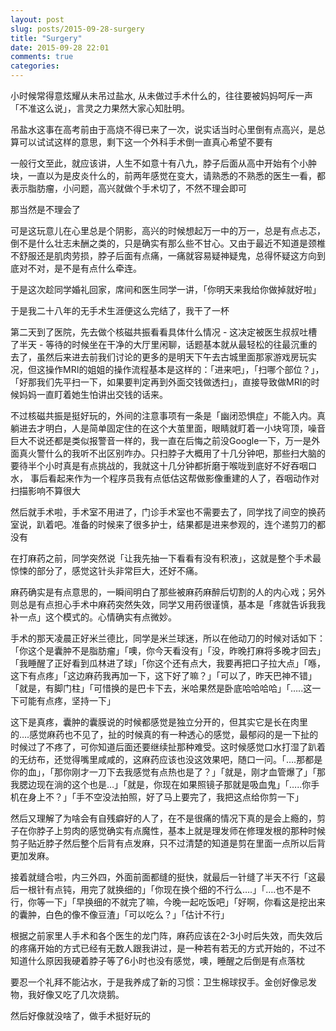 ```yaml
---
layout: post
slug: posts/2015-09-28-surgery
title: "Surgery"
date: 2015-09-28 22:01
comments: true
categories: 
---
```



小时候常得意炫耀从未吊过盐水, 从未做过手术什么的，往往要被妈妈呵斥一声「不准这么说」，言灵之力果然大家心知肚明。  


吊盐水这事在高考前由于高烧不得已来了一次，说实话当时心里倒有点高兴，是总算可以试试这样的意思，剩下这一个外科手术倒一直真心希望不要有


一般行文至此，就应该讲，人生不如意十有八九，脖子后面从高中开始有个小肿块，一直以为是皮炎什么的，前两年感觉在变大，请熟悉的不熟悉的医生一看，都表示脂肪瘤，小问题，高兴就做个手术切了，不然不理会即可

那当然是不理会了

可是这玩意儿在心里总是个阴影，高兴的时候想起万一中的万一，总是有点忐忑，倒不是什么壮志未酬之类的，只是确实有那么些不甘心。又由于最近不知道是颈椎不舒服还是肌肉劳损，脖子后面有点痛，一痛就容易疑神疑鬼，总得怀疑这方向到底对不对，是不是有点什么牵连。

于是这次趁同学婚礼回家，席间和医生同学一讲，「你明天来我给你做掉就好啦」

于是我二十八年的无手术生涯便这么完结了，我干了一杯

第二天到了医院，先去做个核磁共振看看具体什么情况 - 这决定被医生叔叔吐槽了半天 - 等待的时候坐在干净的大厅里闲聊，话题基本就从最轻松的往最沉重的去了，虽然后来进去前我们讨论的更多的是明天下午去古城里面那家游戏房玩实况，但这操作MRI的姐姐的操作流程基本是这样的：「进来吧」，「扫哪个部位？」，「好那我们先平扫一下，如果要判定再到外面交钱做透扫」，直接导致做MRI的时候妈妈一直盯着她生怕讲出交钱的话来。

不过核磁共振是挺好玩的，外间的注意事项有一条是「幽闭恐惧症」不能入内。真躺进去才明白，人是简单固定住的在这个大茧里面，眼睛就盯着一小块穹顶，噪音巨大不说还都是类似报警音一样的，我一直在后悔之前没Google一下，万一是外面真火警什么的我听不出区别咋办。只扫脖子大概用了十几分钟吧，那些扫大脑的要待半个小时真是有点挑战的，我就这十几分钟都折磨于喉咙到底好不好吞咽口水， 事后看起来作为一个程序员我有点低估这帮做影像重建的人了，吞咽动作对扫描影响不算很大

然后就手术啦，手术室不用进了，门诊手术室也不需要去了，同学找了间空的换药室说，趴着吧。准备的时候来了很多护士，结果都是进来参观的，连个递剪刀的都没有

在打麻药之前，同学突然说「让我先抽一下看看有没有积液」，这就是整个手术最惊悚的部分了，感觉这针头非常巨大，还好不痛。

麻药确实是有点意思的，一瞬间明白了那些被麻药麻醉后切割的人的内心戏；另外则总是有点担心手术中麻药突然失效，同学又用药很谨慎，基本是「疼就告诉我我补一点」这个模式的。心情确实有点微妙。

手术的那天凌晨正好米兰德比，同学是米兰球迷，所以在他动刀的时候对话如下：「你这个是囊肿不是脂肪瘤」「噢，你今天看没有」「没，昨晚打麻将多晚才回去」「我睡醒了正好看到瓜林进了球」「你这个还有点大，我要再把口子拉大点」「喺，这下有点疼」「这边麻药我再加一下，这下好了嘛？」「可以了，昨天巴神不错」「就是，有脚门柱」「可惜换的是巴卡下去，米哈果然是卧底哈哈哈哈」「…..这一下可能有点疼，坚持一下」

这下是真疼，囊肿的囊膜说的时候都感觉是独立分开的，但其实它是长在肉里的….感觉麻药也不见了，扯的时候真的有一种透心的感觉，最郁闷的是一下扯的时候过了不疼了，可你知道后面还要继续扯那种难受。这时候感觉口水打湿了趴着的无纺布，还觉得嘴里咸咸的，这麻药应该也没这效果吧，随口一问。「….那都是你的血」，「那你刚才一刀下去我感觉有点热也是了？」「就是，刚才血管爆了」「那我腮边现在淌的这个也是…」「就是，你现在如果照镜子那就是吸血鬼」「…..你手机在身上不？」「手不空没法拍照，好了马上要完了，我把这点给你剪一下」

然后又理解了为啥会有自残癖好的人了，在不是很痛的情况下真的是会上瘾的，剪子在你脖子上剪肉的感觉确实有点魔性，基本上就是理发师在修理发根的那种时候剪子贴近脖子然后整个后背有点发麻，只不过清楚的知道是剪在里面一点所以后背更加发麻。

接着就缝合啦，内三外四，外面前面都缝的挺快，就最后一针缝了半天不行「这最后一根针有点钝，用完了就换细的」「你现在换个细的不行么….」「….也不是不行，你等一下」「早换细的不就完了嘛，今晚一起吃饭吧」「好啊，你看这是挖出来的囊肿，白色的像不像豆渣」「可以吃么？」「估计不行」

根据之前家里人手术和各个医生的龙门阵，麻药应该在2-3小时后失效，而失效后的疼痛开始的方式已经有无数人跟我讲过，是一种若有若无的方式开始的，不过不知道什么原因我硬着脖子等了6小时也没有感觉，噢，睡醒之后倒是有点落枕

要忍一个礼拜不能沾水，于是我养成了新的习惯：卫生棉球扠手。金创好像忌发物，我好像又吃了几次烧鹅。

然后好像就没啥了，做手术挺好玩的
